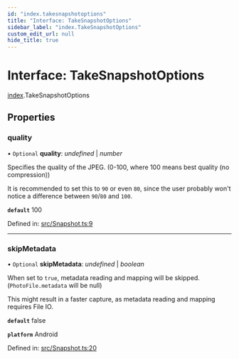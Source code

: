 ```yaml
---
id: "index.takesnapshotoptions"
title: "Interface: TakeSnapshotOptions"
sidebar_label: "index.TakeSnapshotOptions"
custom_edit_url: null
hide_title: true
---
```


# Interface: TakeSnapshotOptions

[index](../modules/index.md).TakeSnapshotOptions

## Properties

### quality

• `Optional` **quality**: *undefined* \| *number*

Specifies the quality of the JPEG. (0-100, where 100 means best quality (no compression))

It is recommended to set this to `90` or even `80`, since the user probably won't notice a difference between `90`/`80` and `100`.

**`default`** 100

Defined in: [src/Snapshot.ts:9](https://github.com/cuvent/react-native-vision-camera/blob/1d4e105/src/Snapshot.ts#L9)

___

### skipMetadata

• `Optional` **skipMetadata**: *undefined* \| *boolean*

When set to `true`, metadata reading and mapping will be skipped. (`PhotoFile.metadata` will be null)

This might result in a faster capture, as metadata reading and mapping requires File IO.

**`default`** false

**`platform`** Android

Defined in: [src/Snapshot.ts:20](https://github.com/cuvent/react-native-vision-camera/blob/1d4e105/src/Snapshot.ts#L20)
